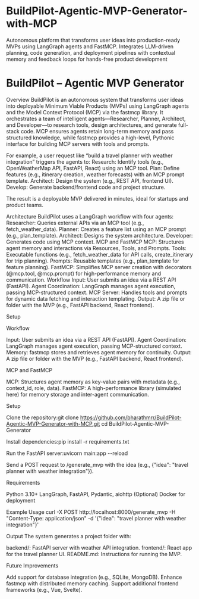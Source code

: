 # BuildPilot-Agentic-MVP-Generator-with-MCP
Autonomous platform that transforms user ideas into production-ready MVPs using LangGraph agents and FastMCP. Integrates LLM-driven planning, code generation, and deployment pipelines with contextual memory and feedback loops for hands-free product development

# BuildPilot – Agentic MVP Generator
Overview
BuildPilot is an autonomous system that transforms user ideas into deployable Minimum Viable Products (MVPs) using LangGraph agents and the Model Context Protocol (MCP) via the fastmcp library. It orchestrates a team of intelligent agents—Researcher, Planner, Architect, and Developer—to research tools, design architectures, and generate full-stack code. MCP ensures agents retain long-term memory and pass structured knowledge, while fastmcp provides a high-level, Pythonic interface for building MCP servers with tools and prompts.

For example, a user request like “build a travel planner with weather integration” triggers the agents to:
Research: Identify tools (e.g., OpenWeatherMap API, FastAPI, React) using an MCP tool.
Plan: Define features (e.g., itinerary creation, weather forecasts) with an MCP prompt template.
Architect: Design the system (e.g., REST API, frontend UI).
Develop: Generate backend/frontend code and project structure.

The result is a deployable MVP delivered in minutes, ideal for startups and product teams.

Architecture
BuildPilot uses a LangGraph workflow with four agents:
Researcher: Queries external APIs via an MCP tool (e.g., fetch_weather_data).
Planner: Creates a feature list using an MCP prompt (e.g., plan_template).
Architect: Designs the system architecture.
Developer: Generates code using MCP context.
MCP and FastMCP
MCP: Structures agent memory and interactions via Resources, Tools, and Prompts.
Tools: Executable functions (e.g., fetch_weather_data for API calls, create_itinerary for trip planning).
Prompts: Reusable templates (e.g., plan_template for feature planning).
FastMCP: Simplifies MCP server creation with decorators (@mcp.tool, @mcp.prompt) for high-performance memory and communication.
Workflow
Input: User submits an idea via a REST API (FastAPI).
Agent Coordination: LangGraph manages agent execution, passing MCP-structured context.
MCP Server: Handles tools and prompts for dynamic data fetching and interaction templating.
Output: A zip file or folder with the MVP (e.g., FastAPI backend, React frontend).

Setup

Workflow

Input: User submits an idea via a REST API (FastAPI).
Agent Coordination: LangGraph manages agent execution, passing MCP-structured context.
Memory: fastmcp stores and retrieves agent memory for continuity.
Output: A zip file or folder with the MVP (e.g., FastAPI backend, React frontend).

MCP and FastMCP

MCP: Structures agent memory as key-value pairs with metadata (e.g., context_id, role, data).
FastMCP: A high-performance library (simulated here) for memory storage and inter-agent communication.

Setup

Clone the repository:git clone https://github.com/bharathmrr/BuildPilot-Agentic-MVP-Generator-with-MCP.git
cd BuildPilot-Agentic-MVP-Generator


Install dependencies:pip install -r requirements.txt


Run the FastAPI server:uvicorn main:app --reload


Send a POST request to /generate_mvp with the idea (e.g., {"idea": "travel planner with weather integration"}).

Requirements

Python 3.10+
LangGraph, FastAPI, Pydantic, aiohttp
(Optional) Docker for deployment

Example Usage
curl -X POST http://localhost:8000/generate_mvp -H "Content-Type: application/json" -d '{"idea": "travel planner with weather integration"}'

Output
The system generates a project folder with:

backend/: FastAPI server with weather API integration.
frontend/: React app for the travel planner UI.
README.md: Instructions for running the MVP.

Future Improvements

Add support for database integration (e.g., SQLite, MongoDB).
Enhance fastmcp with distributed memory caching.
Support additional frontend frameworks (e.g., Vue, Svelte).
